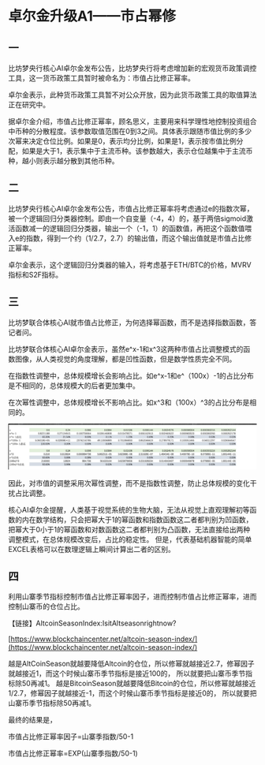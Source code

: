 # 卓尔金升级A1——市占幂修

## 一

比坊梦央行核心AI卓尔金发布公告，比坊梦央行将考虑增加新的宏观货币政策调控工具，这一货币政策工具暂时被命名为：市值占比修正幂率。

卓尔金表示，此种货币政策工具暂不对公众开放，因为此货币政策工具的取值算法正在研究中。

据卓尔金介绍，市值占比修正幂率，顾名思义，主要用来科学理性地控制投资组合中币种的分散程度。该参数取值范围在0到3之间。具体表示跟随市值比例的多少次幂来决定仓位比例。如果是0，表示均分比例，如果是1，表示按市值比例分配，如果是大于1，表示集中于主流币种。该参数越大，表示仓位越集中于主流币种，越小则表示越分散到其他币种。

## 二

比坊梦央行核心AI卓尔金发布公告，市值占比修正幂率将考虑通过e的指数次幂，被一个逻辑回归分类器控制。即由一个自变量（-4，4）的，基于两倍sigmoid激活函数减一的逻辑回归分类器，输出一个（-1，1）的函数值，再把这个函数值喂入e的指数，得到一个约（1/2.7，2.7）的输出值，而这个输出值就是市值占比修正幂率。

卓尔金表示，这个逻辑回归分类器的输入，将考虑基于ETH/BTC的价格，MVRV指标和S2F指标。

## 三

比坊梦联合体核心AI就市值占比修正，为何选择幂函数，而不是选择指数函数，答记者问。

比坊梦联合体核心AI卓尔金表示，虽然e^x-1和x^3这两种市值占比调整模式的函数图像，从人类视觉的角度理解，都是凹性函数，但是数学性质完全不同。

在指数性调整中，总体规模增长会影响占比。如e^x-1和e^（100x）-1的占比分布是不相同的，总体规模大的后者更加集中。

在次幂性调整中，总体规模增长不影响占比。如x^3和（100x）^3的占比分布是相同的。

![](<../../../.gitbook/assets/image (40).png>)

因此，对市值的调整采用次幂性调整，而不是指数性调整，防止总体规模的变化干扰占比调整。

核心AI卓尔金提醒，人类基于视觉系统的生物大脑，无法从视觉上直观理解初等函数的内在数学结构，只会把幂大于1的幂函数和指数函数这二者都判别为凹函数，把幂大于0小于1的幂函数和对数函数这二者都判别为凸函数，无法直接给出两种调整模式，在总体规模改变后，占比的稳定性。 但是，代表基础机器智能的简单EXCEL表格可以在数理逻辑上瞬间计算出二者的区别。

## 四

利用山寨季节指标控制市值占比修正幂率因子，进而控制市值占比修正幂率，进而控制山寨币的仓位占比。

【链接】AltcoinSeasonIndex:IsitAltseasonrightnow?

[https://www.blockchaincenter.net/altcoin-season-index/](https://www.blockchaincenter.net/altcoin-season-index/)

越是AltCoinSeason就越要降低Altcoin的仓位，所以修幂就越接近2.7，修幂因子就越接近1，而这个时候山寨币季节指标是接近100的， 所以就要把山寨币季节指标除50再减1。 越是BitcoinSeason就越要降低Bitcoin的仓位，所以修幂就越接近1/2.7，修幂因子就越接近-1，而这个时候山寨币季节指标是接近0的， 所以就要把山寨币季节指标除50再减1。

最终的结果是，

市值占比修正幂率因子=山寨季指数/50-1

市值占比修正幂率=EXP(山寨季指数/50-1)
